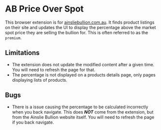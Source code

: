 # AB Price Over Spot
This browser extension is for [ainsliebullion.com.au][1]. It finds product listings on their site and updates the UI to display the percentage above the market spot price they are selling the bullion for. This is often referred to as the `premium`.

## Limitations
- The extension does not update the modified content after a given time. You will need to refresh the page for that.
- The percentage is not displayed on a products details page, only pages displaying lists of products.

## Bugs
- There is a issue causing the percentage to be calculated incorrectly when you back navigate. This does ***NOT*** come from the extension, but from the Ainslie Bullion website itself. You will need to refresh the page if you back navigate.


[1]: https://ainsliebullion.com.au
